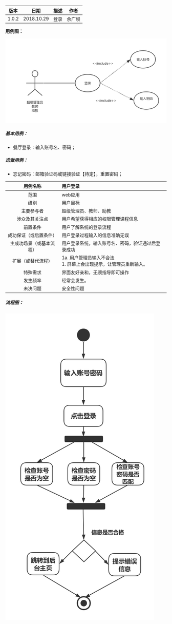 | 版本  | 日期       | 描述            | 作者   |
| ----- | ---------- | --------------- | ------ |
| 1.0.2 | 2018.10.29 | 登录 | 余广坝 |

**用例图：**

![注册登录用例图](img_use_case/login.png)

##### 基本用例：

- 餐厅登录：输入账号名、密码；

##### 选做用例：

- 忘记密码：邮箱验证码或链接验证【待定】，重置密码；

|     用例名称     | 用户登录                                  |
| :----------: | :--------------------------------------- |
|      范围      | web应用                                    |
|      级别      | 用户目标                                     |
|    主要参与者     | 超级管理员、教师、助教                                   |
|   涉众及其关注点    | 用户希望获得相应的权限管理课程信息            |
|     前置条件     | 用户了解系统的登录流程                    |
| 成功保证（或后置条件）  | 用户登录过程输入的信息准确无误                    |
| 主成功场景（或基本流程） | 用户登录系统，输入账号名、密码，验证通过后登录成功 |
|  扩展（或替代流程）   | 1a. 用户管理员输入不合法<br>    1. 屏幕上会出现提示，让管理员重新输入。 |
|     特殊需求     |	界面友好亲和，无须指导即可操作                      |
|     发生频率     | 经常会发生。                                   |
|     未决问题     | 安全性问题            |



##### 流程图：

![注册登录流程图](img_activity/login.png)
